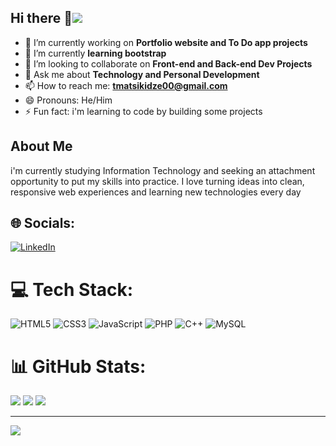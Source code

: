 ## Hi there 👋[![](https://visitcount.itsvg.in/api?id=tafadzwamatsikidze&icon=4&color=0)](https://visitcount.itsvg.in)

- 🔭 I’m currently working on **Portfolio website and To Do app projects**
- 🌱 I’m currently **learning bootstrap**
- 👯 I’m looking to collaborate on **Front-end and Back-end Dev Projects**
- 💬 Ask me about **Technology and Personal Development**
- 📫 How to reach me: **tmatsikidze00@gmail.com**
- 😄 Pronouns: He/Him
- ⚡ Fun fact: i'm learning to code by building some projects

## About Me
i'm currently studying Information Technology and seeking an attachment opportunity to put my skills into practice. I love turning ideas into clean, responsive web experiences and learning new technologies every day
  


## 🌐 Socials:
[![LinkedIn](https://img.shields.io/badge/LinkedIn-%230077B5.svg?logo=linkedin&logoColor=white)](https://linkedin.com/in/www.linkedin.com/in/tafadzwa-matsikidze) 

# 💻 Tech Stack:
![HTML5](https://img.shields.io/badge/html5-%23E34F26.svg?style=for-the-badge&logo=html5&logoColor=white) ![CSS3](https://img.shields.io/badge/css3-%231572B6.svg?style=for-the-badge&logo=css3&logoColor=white) ![JavaScript](https://img.shields.io/badge/javascript-%23323330.svg?style=for-the-badge&logo=javascript&logoColor=%23F7DF1E) ![PHP](https://img.shields.io/badge/php-%23777BB4.svg?style=for-the-badge&logo=php&logoColor=white) ![C++](https://img.shields.io/badge/c++-%2300599C.svg?style=for-the-badge&logo=c%2B%2B&logoColor=white) ![MySQL](https://img.shields.io/badge/mysql-4479A1.svg?style=for-the-badge&logo=mysql&logoColor=white)
# 📊 GitHub Stats:
![](https://github-readme-stats.vercel.app/api?username=tafadzwamatsikidze&theme=dark&hide_border=false&include_all_commits=false&count_private=false)
![](https://nirzak-streak-stats.vercel.app/?user=tafadzwamatsikidze&theme=dark&hide_border=false)
![](https://github-readme-stats.vercel.app/api/top-langs/?username=tafadzwamatsikidze&theme=dark&hide_border=false&include_all_commits=false&count_private=false&layout=compact)

---
[![](https://visitcount.itsvg.in/api?id=tafadzwamatsikidze&icon=4&color=0)](https://visitcount.itsvg.in)

<!-- Proudly created with GPRM ( https://gprm.itsvg.in ) -->
